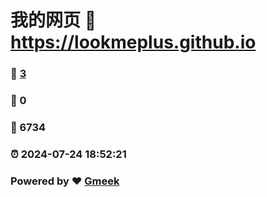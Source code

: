 # 我的网页 :link: https://lookmeplus.github.io 
### :page_facing_up: [3](https://lookmeplus.github.io/tag.html) 
### :speech_balloon: 0 
### :hibiscus: 6734 
### :alarm_clock: 2024-07-24 18:52:21 
### Powered by :heart: [Gmeek](https://github.com/Meekdai/Gmeek)

